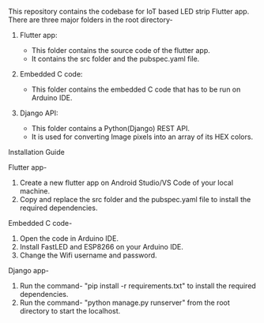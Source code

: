 This repository contains the codebase for IoT based LED strip Flutter app.
There are three major folders in the root directory-

1. Flutter app:
	- This folder contains the source code of the flutter app. 
	- It contains the src folder and the pubspec.yaml file.

2. Embedded C code:
	- This folder contains the embedded C code that has to be run on Arduino IDE.

3. Django API:
	- This folder contains a Python(Django) REST API.
	- It is used for converting Image pixels into an array of its HEX colors.
	
Installation Guide

Flutter app-
1. Create a new flutter app on Android Studio/VS Code of your local machine.
2. Copy and replace the src folder and the pubspec.yaml file to install the required dependencies.

Embedded C code-
1. Open the code in Arduino IDE.
2. Install FastLED and ESP8266 on your Arduino IDE.
3. Change the Wifi username and password.

Django app-
1. Run the command- "pip install -r requirements.txt" to install the required dependencies.
2. Run the command- "python manage.py runserver" from the root directory to start the localhost.

